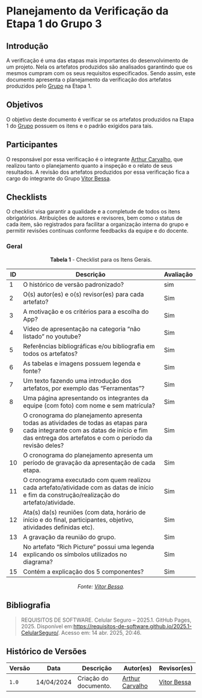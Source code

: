 # Planejamento da Verificação da Etapa 1 do Grupo 3

## Introdução

A verificação é uma das etapas mais importantes do desenvolvimento de um projeto. Nela os artefatos produzidos são analisados garantindo que os mesmos cumpram com os seus requisitos especificados. Sendo assim, este documento apresenta o planejamento da verificação dos artefatos produzidos pelo [Grupo](https://requisitos-de-software.github.io/2025.1-CelularSeguro/) na Etapa 1.

## Objetivos

O objetivo deste documento é verificar se os artefatos produzidos na Etapa 1 do [Grupo](https://requisitos-de-software.github.io/2025.1-CelularSeguro/) possuem os itens e o padrão exigidos para tais.


## Participantes

O responsável por essa verificação é o integrante [Arthur Carvalho](https://github.com/arthurlleite), que realizou tanto o planejamento quanto a inspeção e o relato de seus resultados. A revisão dos artefatos produzidos por essa verificação fica a cargo do integrante do Grupo [Vitor Bessa](https://github.com/Bessazs).

## Checklists

 O checklist visa garantir a qualidade e a completude de todos os itens obrigatórios. Atribuições de autores e revisores, bem como o status de cada item, são registrados para facilitar a organização interna do grupo e permitir revisões contínuas conforme feedbacks da equipe e do docente.

### Geral

<center>

**Tabela 1** - Checklist para os Itens Gerais.

| ID  | Descrição                                                                                              | Avaliação |
| --- | ------------------------------------------------------------------------------------------------------ | --------- | 
| 1   | O histórico de versão padronizado?                                                                      |     sim      |
| 2   | O(s) autor(es) e o(s) revisor(es) para cada artefato?                                          |     Sim      |
| 3   | A motivação e os critérios para a escolha do App? |     Sim      |
| 4   | Vídeo de apresentação na categoria “não listado” no youtube?                          |     Sim      |
| 5   | Referências bibliográficas e/ou bibliografia em todos os artefatos?                                                              |      Sim     |
| 6 | As tabelas e imagens possuem legenda e fonte? | Sim |
| 7 | Um texto fazendo uma introdução dos artefatos, por exemplo das “Ferramentas”? | Sim |
| 8 | Uma página apresentando os integrantes da equipe (com foto) com nome e sem matrícula? | Sim |
| 9 | O cronograma do planejamento apresenta todas as atividades de todas as etapas para cada integrante com as datas de início e fim das entrega dos artefatos e com o período da revisão deles? | Sim |
| 10 | O cronograma do planejamento apresenta um período de gravação da apresentação de cada etapa. | Sim |
| 11 | O cronograma executado com quem realizou cada artefato/atividade com as datas de início e fim da construção/realização do artefato/atividade. | Sim |
| 12 | Ata(s) da(s) reuniões (com data, horário de início e do final, participantes, objetivo, atividades definidas etc). | Sim |
| 13 | A gravação da reunião do grupo. | Sim |
| 14 |  No artefato “Rich Picture” possui uma legenda explicando os símbolos utilizados no diagrama? | Sim |
| 15 | Contém a explicação dos 5 componentes?  | Sim |


_Fonte: [Vitor Bessa](https://github.com/Bessazs)._

</center>


## Bibliografia

> REQUISITOS DE SOFTWARE. Celular Seguro – 2025.1. GitHub Pages, 2025. Disponível em:https://requisitos-de-software.github.io/2025.1-CelularSeguro/. Acesso em: 14 abr. 2025, 20:46.

## Histórico de Versões

| Versão | Data       | Descrição                                          | Autor(es)                                        | Revisor(es)                                    |
| ------ | ---------- | -------------------------------------------------- | ------------------------------------------------ | ---------------------------------------------- |
| `1.0`  | 14/04/2024 | Criação do documento.  | [Arthur Carvalho](https://github.com/arthurlleite)| [Vitor Bessa](https://github.com/Bessazs) |